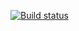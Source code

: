 [![Build status](https://ci.appveyor.com/api/projects/status/47lnrb3bjja3ki1q?svg=true)](https://ci.appveyor.com/project/olvitbriz/zadanie1-2part3)
